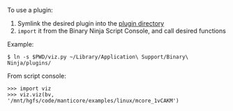To use a plugin:

1. Symlink the desired plugin into the [plugin directory](https://github.com/Vector35/binaryninja-api/tree/dev/python/examples#loading-plugins)
2. `import` it from the Binary Ninja Script Console, and call desired functions

Example:

```
$ ln -s $PWD/viz.py ~/Library/Application\ Support/Binary\ Ninja/plugins/

```

From script console:

```
>>> import viz
>>> viz.viz(bv, '/mnt/hgfs/code/manticore/examples/linux/mcore_1vCAKM')
```
